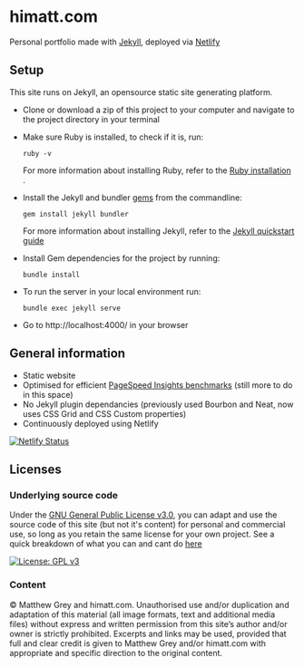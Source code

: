 # himatt.com

Personal portfolio made with [Jekyll](https://jekyllrb.com/), deployed via [Netlify](https://netlify.com/)

## Setup

This site runs on Jekyll, an opensource static site generating platform.

- Clone or download a zip of this project to your computer and navigate to the
  project directory in your terminal
  
- Make sure Ruby is installed, to check if it is, run:
  ```
  ruby -v
  ``` 
  For more information about installing Ruby, refer to the [Ruby installation ](https://www.ruby-lang.org/en/documentation/installation/).

- Install the Jekyll and bundler [gems](https://jekyllrb.com/docs/ruby-101/#gems) from the commandline:
  ```
  gem install jekyll bundler
  ```
  For more information about installing Jekyll, refer to the [Jekyll quickstart guide](https://jekyllrb.com/docs/quickstart/)


- Install Gem dependencies for the project by running:
  ```
  bundle install
  ```
  
- To run the server in your local environment run:
  ```
  bundle exec jekyll serve
  ```
  
- Go to http://localhost:4000/ in your browser


## General information

- Static website
- Optimised for efficient [PageSpeed Insights benchmarks](https://developers.google.com/speed/pagespeed/insights/?url=himatt.com) (still more to do in this space)
- No Jekyll plugin dependancies (previously used Bourbon and Neat, now uses CSS Grid and CSS Custom properties)
- Continuously deployed using Netlify

[![Netlify Status](https://api.netlify.com/api/v1/badges/01ca9c4b-b99d-411f-9003-9fad58ccbcf3/deploy-status)](https://app.netlify.com/sites/mattgrey/deploys)

## Licenses

### Underlying source code

Under the [GNU General Public License v3.0](LICENSE), you can adapt and use the source code of this site (but not it's content) for personal and commercial use, so long as you retain the same license for your own project. See a quick breakdown of what you can and cant do [here](https://tldrlegal.com/license/gnu-lesser-general-public-license-v3-(lgpl-3))

[![License: GPL v3](https://img.shields.io/badge/License-GPLv3-blue.svg?style=flat-square)](https://www.gnu.org/licenses/gpl-3.0)


### Content

© Matthew Grey and himatt.com. Unauthorised use and/or duplication and
adaptation of this material (all image formats, text and additional media files)
without express and written permission from this site’s author and/or owner is
strictly prohibited. Excerpts and links may be used, provided that full and
clear credit is given to Matthew Grey and/or himatt.com with appropriate and
specific direction to the original content.
